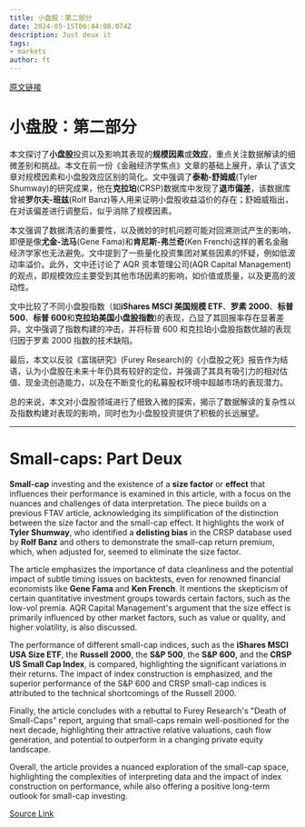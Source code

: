 ```yaml
---
title: 小盘股：第二部分
date: 2024-05-15T06:44:08.074Z
description: Just deux it
tags: 
- markets
author: ft
---
```


[原文链接](https://ft.com/content/32fb567e-054a-4e8f-8b1b-4bad179c4345)

# 小盘股：第二部分

本文探讨了**小盘股**投资以及影响其表现的**规模因素**或**效应**，重点关注数据解读的细微差别和挑战。本文在前一份《金融经济学焦点》文章的基础上展开，承认了该文章对规模因素和小盘股效应区别的简化。文中强调了**泰勒-舒姆威**(Tyler Shumway)的研究成果，他在**克拉珀**(CRSP)数据库中发现了**退市偏差**，该数据库曾被**罗尔夫-班兹**(Rolf Banz)等人用来证明小盘股收益溢价的存在；舒姆威指出，在对该偏差进行调整后，似乎消除了规模因素。

本文强调了数据清洁的重要性，以及微妙的时机问题可能对回溯测试产生的影响，即便是像**尤金-法马**(Gene Fama)和**肯尼斯-弗兰奇**(Ken French)这样的著名金融经济学家也无法避免。文中提到了一些量化投资集团对某些因素的怀疑，例如低波动率溢价。此外，文中还讨论了 AQR 资本管理公司(AQR Capital Management)的观点，即规模效应主要受到其他市场因素的影响，如价值或质量，以及更高的波动性。

文中比较了不同小盘股指数（如**iShares MSCI 美国规模 ETF**、**罗素 2000**、**标普 500**、**标普 600**和**克拉珀美国小盘股指数**)的表现，凸显了其回报率存在显著差异。文中强调了指数构建的冲击，并将标普 600 和克拉珀小盘股指数优越的表现归因于罗素 2000 指数的技术缺陷。

最后，本文以反驳《富瑞研究》(Furey Research)的《小盘股之死》报告作为结语，认为小盘股在未来十年仍具有较好的定位，并强调了其具有吸引力的相对估值、现金流创造能力，以及在不断变化的私募股权环境中超越市场的表现潜力。

总的来说，本文对小盘股领域进行了细致入微的探索，揭示了数据解读的复杂性以及指数构建对表现的影响，同时也为小盘股投资提供了积极的长远展望。

---

# Small-caps: Part Deux 

**Small-cap** investing and the existence of a **size factor** or **effect** that influences their performance is examined in this article, with a focus on the nuances and challenges of data interpretation. The piece builds on a previous FTAV article, acknowledging its simplification of the distinction between the size factor and the small-cap effect. It highlights the work of **Tyler Shumway**, who identified a **delisting bias** in the CRSP database used by **Rolf Banz** and others to demonstrate the small-cap return premium, which, when adjusted for, seemed to eliminate the size factor. 

The article emphasizes the importance of data cleanliness and the potential impact of subtle timing issues on backtests, even for renowned financial economists like **Gene Fama** and **Ken French**. It mentions the skepticism of certain quantitative investment groups towards certain factors, such as the low-vol premia. AQR Capital Management's argument that the size effect is primarily influenced by other market factors, such as value or quality, and higher volatility, is also discussed. 

The performance of different small-cap indices, such as the **iShares MSCI USA Size ETF**, the **Russell 2000**, the **S&P 500**, the **S&P 600**, and the **CRSP US Small Cap Index**, is compared, highlighting the significant variations in their returns. The impact of index construction is emphasized, and the superior performance of the S&P 600 and CRSP small-cap indices is attributed to the technical shortcomings of the Russell 2000. 

Finally, the article concludes with a rebuttal to Furey Research's "Death of Small-Caps" report, arguing that small-caps remain well-positioned for the next decade, highlighting their attractive relative valuations, cash flow generation, and potential to outperform in a changing private equity landscape. 

Overall, the article provides a nuanced exploration of the small-cap space, highlighting the complexities of interpreting data and the impact of index construction on performance, while also offering a positive long-term outlook for small-cap investing.

[Source Link](https://ft.com/content/32fb567e-054a-4e8f-8b1b-4bad179c4345)

